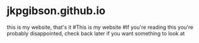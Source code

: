# jkpgibson.github.io
this is my website, that's it
#This is my website
#If you're reading this you're probably disappointed, check back later if you want something to look at
